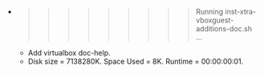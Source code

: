 * >>>>>>>>> Running inst-xtra-vboxguest-additions-doc.sh ...
  * Add virtualbox doc-help.
  * Disk size = 7138280K. Space Used = 8K. Runtime = 00:00:00:01.
